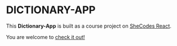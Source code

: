 # DICTIONARY-APP

This **Dictionary-App** is built as a course project on [SheCodes React](https://www.shecodes.io/).

You are welcome to [check it out!]()
